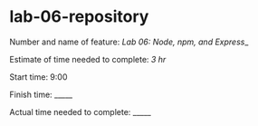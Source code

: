 # lab-06-repository


Number and name of feature: _Lab 06: Node, npm, and Express__

Estimate of time needed to complete: _3 hr_

Start time: 9:00

Finish time: _____

Actual time needed to complete: _____

